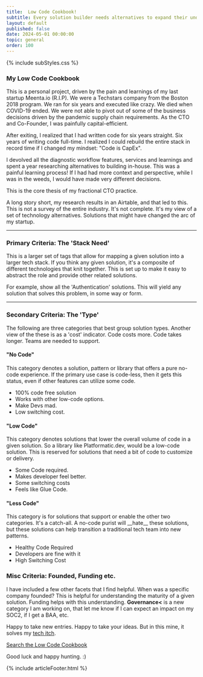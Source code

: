 ```yaml
---
title:  Low Code Cookbook!
subtitle: Every solution builder needs alternatives to expand their understanding of possibilities.
layout: default
published: false
date: 2024-05-01 00:00:00
topic: general
order: 100
---
```


{% include subStyles.css %}

### My Low Code Cookbook

This is a personal project, driven by the pain and learnings of my last startup Meenta.io (R.I.P). We were a Techstars company
from the Boston 2018 program. We ran for six years and executed like crazy. We died when COVID-19 ended. We were not able to pivot
out of some of the business decisions driven by the pandemic supply chain requirements. As the CTO and Co-Founder, I was painfully
capital-efficient.

After exiting, I realized that I had written code for six years straight. Six years of writing code full-time. I realized I could rebuild
the entire stack in record time if I changed my mindset: "Code is CapEx".

I devolved all the diagnostic workflow features, services and learnings and spent a year researching alternatives to building
in-house. This was a painful learning process! If I had had more context and perspective, while I was in the weeds, I would have
made very different decisions.

This is the core thesis of my fractional CTO practice.

A long story short, my research results in an Airtable, and that led to this. This is not a survey of the entire industry. It's not
complete. It's my view of a set of technology alternatives. Solutions that might have changed the arc of my startup.

---

### Primary Criteria: The 'Stack Need'

This is a larger set of tags that allow for mapping a given solution into a larger tech stack. If you think any given solution, it's
a composite of different technologies that knit together. This is set up to make it easy to abstract the role and provide other
related solutions.

For example, show all the 'Authentication' solutions. This will yield any solution that solves this problem, in some way or form.

---

### Secondary Criteria: The 'Type'

The following are three categories that best group solution types. Another view of the these is as a 'cost' indicator.
Code costs more. Code takes longer. Teams are needed to support.

<div class="row row-cols-1 row-cols-md-3 mb-3 text-center">
    <div class="col">
        <div class="card mb-4 rounded-3 shadow-sm border-primary">
            <div class="card-header py-3 text-bg-primary border-primary">
                <h4 class="my-0 fw-normal">"No Code"</h4>
            </div>
            <div class="card-body">
                <p>
                    This category denotes a solution, pattern or library that offers a pure
                    no-code experience. If the primary use case is code-less, then it gets this
                    status, even if other features can utilize some code.
                </p>
                <ul class="list-unstyled mt-3 mb-4">
                    <li>100% code free solution</li>
                    <li>Works with other low-code options.</li>
                    <li>Make Devs mad.</li>
                    <li>Low switching cost.</li>
                </ul>
            </div>
        </div>
    </div>
    <div class="col">
        <div class="card mb-4 rounded-3 shadow-sm">
            <div class="card-header py-3">
                <h4 class="my-0 fw-normal">"Low Code"</h4>
            </div>
            <div class="card-body">
                <p>
                    This category denotes solutions that lower the overall volume of code
                    in a given solution. So a library like Platformatic.dev, would be a low-code
                    solution. This is reserved for solutions that need a bit of code to customize
                    or delivery.
                </p>
                <ul class="list-unstyled mt-3 mb-4">
                    <li>Some Code required.</li>
                    <li>Makes developer feel better.</li>
                    <li>Some switching costs</li>
                    <li>Feels like Glue Code.</li>
                </ul>
            </div>
        </div>
    </div>
    <div class="col">
        <div class="card mb-4 rounded-3 shadow-sm">
            <div class="card-header py-3">
                <h4 class="my-0 fw-normal">"Less Code"</h4>
            </div>
            <div class="card-body">
                <p>
                    This category is for solutions that support or enable the other two categories. It's a catch-all.
                    A no-code purist will __hate__ these solutions, but these solutions can help transition a traditional tech team
                    into new patterns.
                </p>
                <ul class="list-unstyled mt-3 mb-4">
                    <li>Healthy Code Required</li>
                    <li>Developers are fine with it</li>
                    <li>High Switching Cost</li>
                </ul>
            </div>
        </div>
    </div>
</div>

### Misc Criteria: Founded, Funding etc.

I have included a few other facets that I find helpful. When was a specific company founded? This is helpful for
understanding the maturity of a given solution. Funding helps with this understanding. __Governance<__ is a new category
I am working on, that let me know if I can expect an impact on my SOC2, if I get a BAA, etc.



Happy to take new entries. Happy to take your ideas. But in this mine, it solves my [tech itch](https://github.com/liftoff-app/liftoff/issues/423").

<a class="btn btn-primary btn-lg" href="https://less-code.stephansmith.solutions" target="_blank">
    Search the Low Code Cookbook
</a>

Good luck and happy hunting. :)

{% include articleFooter.html %}
